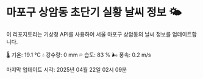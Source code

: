 
# 마포구 상암동 초단기 실황 날씨 정보 🌤️

이 리포지토리는 기상청 API를 사용하여 서울 마포구 상암동의 날씨 정보를 업데이트합니다. 

🌡️ 기온: 19.1 ℃
💧 강수량: 0 mm
💦 습도: 83 %
🌬️ 풍속: 0.2 m/s

마지막 업데이트 시각: 2025년 04월 22일 02시 09분    

